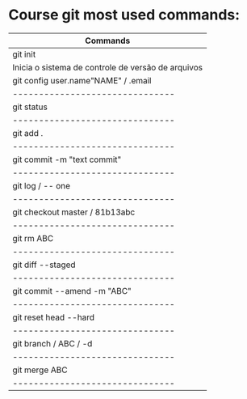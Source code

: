 # Course git most used commands:

| Commands                      |
|-------------------------------|            
| git init                      |            
|Inicia o sistema de controle de versão de arquivos |            
| git config user.name"NAME" / .email   |             
|-------------------------------|            
| git status                    |            
|-------------------------------|            
| git add .                     |            
|-------------------------------|            
| git commit -m "text commit"   |            
|-------------------------------|             
| git log / -- one              |             
|-------------------------------|             
| git checkout master / 81b13abc| 
|-------------------------------|
| git rm ABC                    |
|-------------------------------|
| git diff --staged             |
|-------------------------------|
| git commit --amend -m "ABC"   |
|-------------------------------|
| git reset head --hard         |
|-------------------------------|
| git branch / ABC / -d         |
|-------------------------------|
| git merge ABC                 |
|-------------------------------|

